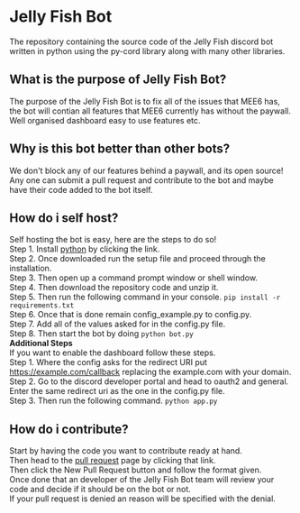 # Jelly Fish Bot
 The repository containing the source code of the Jelly Fish discord bot written in python using the py-cord library along with many other libraries. 

## What is the purpose of Jelly Fish Bot?
The purpose of the Jelly Fish Bot is to fix all of the issues that MEE6 has, the bot will contian all features that MEE6 currently has without the paywall. Well organised dashboard easy to use features etc.  

## Why is this bot better than other bots?
We don't block any of our features behind a paywall, and its open source! Any one can submit a pull request and contribute to the bot and maybe have their code added to the bot itself.  

## How do i self host?
Self hosting the bot is easy, here are the steps to do so!  
Step 1. Install [python](https://python.org/) by clicking the link.  
Step 2. Once downloaded run the setup file and proceed through the installation.  
Step 3. Then open up a command prompt window or shell window.  
Step 4. Then download the repository code and unzip it.  
Step 5. Then run the following command in your console. `pip install -r requirements.txt`  
Step 6. Once that is done remain config_example.py to config.py.   
Step 7. Add all of the values asked for in the config.py file.  
Step 8. Then start the bot by doing `python bot.py`  
**Additional Steps**  
If you want to enable the dashboard follow these steps.  
Step 1. Where the config asks for the redirect URI put https://example.com/callback replacing the example.com with your domain.  
Step 2. Go to the discord developer portal and head to oauth2 and general. Enter the same redirect uri as the one in the config.py file.  
Step 3. Then run the following command. `python app.py`  
  
  
## How do i contribute?
Start by having the code you want to contribute ready at hand.  
Then head to the [pull request](https://github.com/JellyFishCo/Jelly-Fish-Bot/pulls) page by clicking that link.  
Then click the New Pull Request button and follow the format given.  
Once done that an developer of the Jelly Fish Bot team will review your code and decide if it should be on the bot or not.  
If your pull request is denied an reason will be specified with the denial.  

